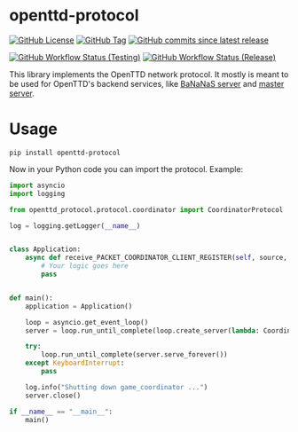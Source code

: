# openttd-protocol

[![GitHub License](https://img.shields.io/github/license/OpenTTD/py-protocol)](https://github.com/OpenTTD/py-protocol/blob/main/LICENSE)
[![GitHub Tag](https://img.shields.io/github/v/tag/OpenTTD/py-protocol?include_prereleases&label=stable)](https://github.com/OpenTTD/py-protocol/releases)
[![GitHub commits since latest release](https://img.shields.io/github/commits-since/OpenTTD/py-protocol/latest/main)](https://github.com/OpenTTD/py-protocol/commits/main)

[![GitHub Workflow Status (Testing)](https://img.shields.io/github/workflow/status/OpenTTD/py-protocol/Testing/main?label=main)](https://github.com/OpenTTD/py-protocol/actions?query=workflow%3ATesting)
[![GitHub Workflow Status (Release)](https://img.shields.io/github/workflow/status/OpenTTD/py-protocol/Release?label=release)](https://github.com/OpenTTD/py-protocol/actions?query=workflow%3A%22Release%22)

This library implements the OpenTTD network protocol.
It mostly is meant to be used for OpenTTD's backend services, like [BaNaNaS server](https://github.com/OpenTTD/bananas-server) and [master server](https://github.com/OpenTTD/master-server).

# Usage

`pip install openttd-protocol`

Now in your Python code you can import the protocol.
Example:

```python
import asyncio
import logging

from openttd_protocol.protocol.coordinator import CoordinatorProtocol

log = logging.getLogger(__name__)


class Application:
    async def receive_PACKET_COORDINATOR_CLIENT_REGISTER(self, source, protocol_version, game_type, server_port):
        # Your logic goes here
        pass


def main():
    application = Application()

    loop = asyncio.get_event_loop()
    server = loop.run_until_complete(loop.create_server(lambda: CoordinatorProtocol(application), host="127.0.0.1", port=12345, reuse_port=True, start_serving=True))

    try:
        loop.run_until_complete(server.serve_forever())
    except KeyboardInterrupt:
        pass

    log.info("Shutting down game_coordinator ...")
    server.close()

if __name__ == "__main__":
    main()
```

